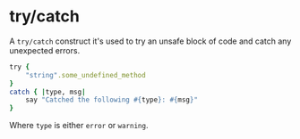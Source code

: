 # try/catch

A `try/catch` construct it's used to try an unsafe block of code and catch any unexpected errors.

```ruby
try {
    "string".some_undefined_method
}
catch { |type, msg|
    say "Catched the following #{type}: #{msg}"
}
```

Where `type` is either `error` or `warning`.
